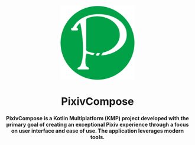 <div align="center">

<img src="./docs/icons/ic_launcher-playstore.png" width="200" />

</div>

<div align="center">

# PixivCompose

</div>

<div align="center">

#### PixivCompose is a Kotlin Multiplatform (KMP) project developed with the primary goal of creating an exceptional Pixiv experience through a focus on user interface and ease of use. The application leverages modern tools.

</div>

